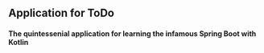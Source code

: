 ## Application for ToDo

#### The quintessenial application for learning the infamous Spring Boot with Kotlin 